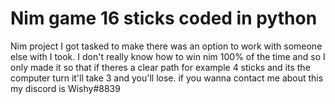 # Nim game 16 sticks coded in python
Nim project I got tasked to make there was an option to work with someone else with I took. I don't really know how to win nim 100% of the time and so I only made it so that if theres a clear path for example 4 sticks and its the computer turn it'll take 3 and you'll lose.
if you wanna contact me about this my discord is Wishy#8839
